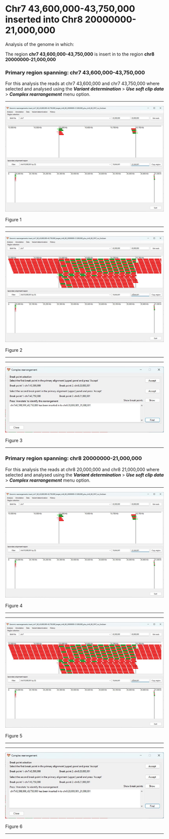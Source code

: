# Chr7 43,600,000-43,750,000  inserted into Chr8 20000000-21,000,000

Analysis of the genome in which: 

The region **chr7 43,600,000-43,750,000** is insert in to the region **chr8 20000000-21,000,000**

### Primary region spanning: chr7 43,600,000-43,750,000 

For this analysis the reads at chr7 43,600,000 and chr7 43,750,000 where selected and analysed using the  ___Variant determination___ > ___Use soft clip data___ > ___Complex rearrangement___ menu option.

<hr />

![image](images/insert_chr7_60_43,600,000-43,750,000_target_chr8_60_20000000-21,000,000_plus_chr8_60_ONT_no_2nd_1.jpg)

Figure 1

<hr />

<hr />

![image](images/insert_chr7_60_43,600,000-43,750,000_target_chr8_60_20000000-21,000,000_plus_chr8_60_ONT_no_2nd_1_all.jpg)

Figure 2

<hr />

<hr />

![image](images/insert_chr7_60_43,600,000-43,750,000_target_chr8_60_20000000-21,000,000_plus_chr8_60_ONT_no_2nd_1_results.jpg)

Figure 3

<hr />

### Primary region spanning: chr8 20000000-21,000,000 

For this analysis the reads at chr8 20,000,000 and chr8 21,000,000 where selected and analysed using the  ___Variant determination___ > ___Use soft clip data___ > ___Complex rearrangement___ menu option.

<hr />

![image](images/insert_chr7_60_43,600,000-43,750,000_target_chr8_60_20000000-21,000,000_plus_chr8_60_ONT_no_2nd_1.jpg)

Figure 4

<hr />

<hr />

![image](images/insert_chr7_60_43,600,000-43,750,000_target_chr8_60_20000000-21,000,000_plus_chr8_60_ONT_no_2nd_1_all.jpg)

Figure 5

<hr />

<hr />

![image](images/insert_chr7_60_43,600,000-43,750,000_target_chr8_60_20000000-21,000,000_plus_chr8_60_ONT_no_2nd_1_results.jpg)

Figure 6

<hr />

